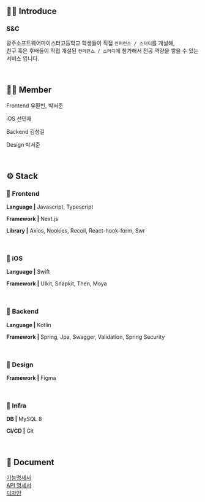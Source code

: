 ## 🤜🏻 Introduce
### S&C

광주소프트웨어마이스터고등학교 학생들이 직접 `컨퍼런스 / 스터디`를 개설해, <br>
친구 혹은 후배들이 직접 개설된 `컨퍼런스 / 스터디`에 참가해서 전공 역량을 쌓을 수 있는 서비스 입니다. <br>

<br/>

## 🙌🏻 Member

Frontend
유환빈, 박서준

iOS
선민재

Backend
김성길

Design
박서준

<br/>

## ⚙️ Stack

### 🧷 Frontend

**Language |** Javascript, Typescript

**Framework |** Next.js

**Library |** Axios, Nookies, Recoil, React-hook-form, Swr

<br/>

### 🧷 iOS

**Language |** Swift

**Framework |** UIkit, Snapkit, Then, Moya

<br/>

### 🧷 Backend

**Language |** Kotlin

**Framework |** Spring, Jpa, Swagger, Validation, Spring Security

<br/>

### 🧷 Design

**Framework |** Figma


<br/>


### 👀 Infra

**DB |** MySQL 8

**CI/CD |** Git


<br/>

## 📄 Document
[기능명세서](https://pinto-sweatshirt-c0a.notion.site/bc6f1b54dfe1447aa35bb1f212bcc748)<br>
[API 명세서](https://pinto-sweatshirt-c0a.notion.site/api-user-3b89ce0183704862bdbdc8e42371814b) <br>
[디자인](https://www.figma.com/file/cE0cdwGRe8G5dXrWEFdaNf/%EB%AC%98%EB%AF%B8%EB%B6%84%EC%8B%9D?node-id=0%3A1&t=lN78njuZezOaYVPd-1)
